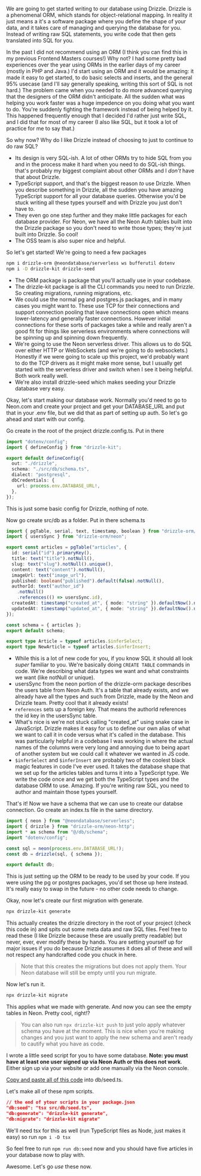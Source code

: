 We are going to get started writing to our database using Drizzle. Drizzle is a phenomenal ORM, which stands for object-relational mapping. In reality it just means a it's a software package where you define the shape of your data, and it takes care of managing and querying the database for you. Instead of writing raw SQL statements, you write code that then gets translated into SQL for you.

In the past I did not recommend using an ORM (I think you can find this in my previous Frontend Masters courses!) Why not? I had some pretty bad experiences over the year using ORMs in the earlier days of my career (mostly in PHP and Java.) I'd start using an ORM and it would be amazing: it made it easy to get started, to do basic selects and inserts, and the general 95% usecase (and I'll say generally speaking, writing this sort of SQL is not hard.) The problem came when you needed to do more advanced querying that the designers of the ORM didn't anticipate. All the sudden what was helping you work faster was a huge impedence on you doing what you want to do. You're suddenly fighting the framework instead of being helped by it. This happened frequently enough that I decided I'd rather just write SQL, and I did that for most of my career (I also like SQL, but it took a lot of practice for me to say that.)

So why now? Why do I like Drizzle instead of choosing to just to continue to do raw SQL?

- Its design is very SQL-ish. A lot of other ORMs try to hide SQL from you and in the process make it hard when you need to do SQL-ish things. that's probably my biggest complaint about other ORMs and I _don't_ have that about Drizzle.
- TypeScript support, and that's the biggest reason _to_ use Drizzle. When you describe something in Drizzle, all the sudden you have amazing TypeScript support for all your database queries. Otherwise you'd be stuck writing all these types yourself and with Drizzle you just don't have to.
- They even go one step further and they make little packages for each database provider. For Neon, we have all the Neon Auth tables built into the Drizzle package so you don't need to write those types; they're just built into Drizzle. So cool!
- The OSS team is also super nice and helpful.

So let's get started! We're going to need a few packages

```bash
npm i drizzle-orm @neondatabase/serverless ws bufferutil dotenv
npm i -D drizzle-kit drizzle-seed
```

- The ORM package is package that you'll actually use in your codebase.
- The drizzle-kit package is all the CLI commands you need to run Drizzle. So creating migrations, running migrations, etc.
- We could use the normal pg and postgres.js packages, and in many cases you might want to. These use TCP for their connections and support connection pooling that leave connections open which means lower-latency and generally faster connections. However initial connections for these sorts of packages take a while and really aren't a good fit for things like serverless environments where connections will be spinning up and spinning down frequently.
- We're going to use the Neon serverless driver. This allows us to do SQL over either HTTP or WebSockets (and we're going to do websockets.) Honestly if we were going to scale up this project, we'd probably want to do the TCP drivers as it might make more sense, but I usually get started with the serverless driver and switch when I see it being helpful. Both work really well.
- We're also install drizzle-seed which makes seeding your Drizzle database very easy.

Okay, let's start making our database work. Normally you'd need to go to Neon.com and create your project and get your DATABASE_URL and put that in your .env file, but we did that as part of setting up auth. So let's go ahead and start with our config.

Go create in the root of the project drizzle.config.ts. Put in there

```typescript
import "dotenv/config";
import { defineConfig } from "drizzle-kit";

export default defineConfig({
  out: "./drizzle",
  schema: "./src/db/schema.ts",
  dialect: "postgresql",
  dbCredentials: {
    url: process.env.DATABASE_URL!,
  },
});
```

This is just some basic config for Drizzle, nothing of note.

Now go create src/db as a folder. Put in there schema.ts

```typescript
import { pgTable, serial, text, timestamp, boolean } from "drizzle-orm/pg-core";
import { usersSync } from "drizzle-orm/neon";

export const articles = pgTable("articles", {
  id: serial("id").primaryKey(),
  title: text("title").notNull(),
  slug: text("slug").notNull().unique(),
  content: text("content").notNull(),
  imageUrl: text("image_url"),
  published: boolean("published").default(false).notNull(),
  authorId: text("author_id")
    .notNull()
    .references(() => usersSync.id),
  createdAt: timestamp("created_at", { mode: "string" }).defaultNow().notNull(),
  updatedAt: timestamp("updated_at", { mode: "string" }).defaultNow().notNull(),
});

const schema = { articles };
export default schema;

export type Article = typeof articles.$inferSelect;
export type NewArticle = typeof articles.$inferInsert;
```

- While this is a lot of new code for you, if you know SQL it should all look _super_ familiar to you. We're basically doing `CREATE TABLE` commands in code. We're describing what data types we want and what constraints we want (like notNull or unique).
- usersSync from the neon portion of the drizzle-orm package describes the users table from Neon Auth. It's a table that already exists, and we already have all the types and such from Drizzle, made by the Neon and Drizzle team. Pretty cool that it already exists!
- `references` sets up a foreign key. That means the authorId references the id key in the usersSync table.
- What's nice is we're not stuck calling "created_at" using snake case in JavaScript. Drizzle makes it easy for us to define our own alias of what we want to call it in code versus what it's called in the database. This was particularly helpful in a codebase I was working in where the actual names of the columns were very long and annoying due to being apart of another system but we could call it whatever we wanted in JS code.
- `$inferSelect` and `$inferInsert` are probably two of the coolest black magic features in code I've ever used. It takes the database shape that we set up for the articles tables and turns it into a TypeScript type. We write the code once and we get both the TypeScript types and the database ORM to use. Amazing. If you're writing raw SQL, you need to author and maintain those types yourself.

That's it! Now we have a schema that we can use to create our databse connection. Go create an index.ts file in the same directory.

```typescript
import { neon } from "@neondatabase/serverless";
import { drizzle } from "drizzle-orm/neon-http";
import * as schema from "@/db/schema";
import "dotenv/config";

const sql = neon(process.env.DATABASE_URL!);
const db = drizzle(sql, { schema });

export default db;
```

This is just setting up the ORM to be ready to be used by your code. If you were using the pg or postgres packages, you'd set those up here instead. It's really easy to swap in the future - no other code needs to change.

Okay, now let's create our first migration with generate.

```bash
npx drizzle-kit generate
```

This actually creates the drizzle directory in the root of your project (check this code in) and spits out some meta data and raw SQL files. Feel free to read these (I like Drizzle because these are usually pretty readable) but never, ever, ever modify these by hands. You are setting yourself up for major issues if you do because Drizzle assumes it does all of these and will not respect any handcrafted code you chuck in here.

> Note that this creates the migrations but does not apply them. Your Neon database will still be empty until you run migrate.

Now let's run it.

```bash
npx drizzle-kit migrate
```

This applies what we made with generate. And now you can see the empty tables in Neon. Pretty cool, right!?

> You can also run `npx drizzle-kit push` to just yolo apply whatever schema you have at the moment. This is nice when you're making changes and you just want to apply the new schema and aren't ready to cautify what you have as code.

I wrote a little seed script for you to have some database. **Note: you must have at least one user signed up via Neon Auth or this does not work**. Either sign up via your website or add one manually via the Neon console.

[Copy and paste all of this code][seed] into db/seed.ts.

Let's make all of these npm scripts.

```json
// the end of ytour scripts in your package.json
"db:seed": "tsx src/db/seed.ts",
"db:generate": "drizzle-kit generate",
"db:migrate": "drizzle-kit migrate"
```

We'll need tsx for this as well (run TypeScript files as Node, just makes it easy) so run `npm i -D tsx`

So feel free to run `npm run db:seed` now and you should have five articles in your database now to play with.

Awesome. Let's go _use_ these now.

[seed]: https://github.com/btholt/fullstack-next-wiki/tree/main/04-database/src/db/seed.ts

